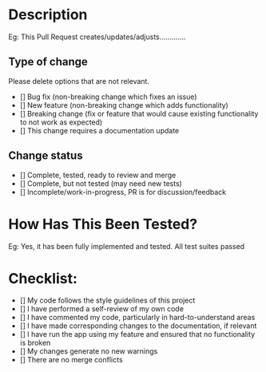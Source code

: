 # Description
Eg: This Pull Request creates/updates/adjusts.............
## Type of change
Please delete options that are not relevant.
- [] Bug fix (non-breaking change which fixes an issue)
- [] New feature (non-breaking change which adds functionality)
- [] Breaking change (fix or feature that would cause existing functionality to not work as expected)
- [] This change requires a documentation update
## Change status
- [] Complete, tested, ready to review and merge
- [] Complete, but not tested (may need new tests)
- [] Incomplete/work-in-progress, PR is for discussion/feedback
# How Has This Been Tested?
Eg: Yes, it has been fully implemented and tested. All test suites passed
# Checklist:
- [] My code follows the style guidelines of this project
- [] I have performed a self-review of my own code
- [] I have commented my code, particularly in hard-to-understand areas
- [] I have made corresponding changes to the documentation, if relevant
- [] I have run the app using my feature and ensured that no functionality is broken
- [] My changes generate no new warnings
- [] There are no merge conflicts
